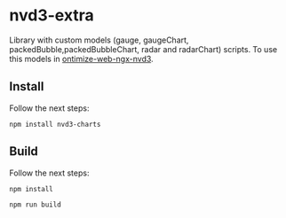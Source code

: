 # nvd3-extra

Library with custom models (gauge, gaugeChart, packedBubble,packedBubbleChart, radar and radarChart) scripts. To use this models in [ontimize-web-ngx-nvd3](https://github.com/OntimizeWeb/ontimize-web-ngx-nvd3).

## Install

Follow the next steps:

  `npm install nvd3-charts`

## Build

Follow the next steps:

`npm install`

`npm run build`